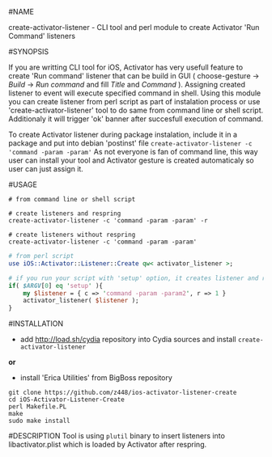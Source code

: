 #NAME 

create-activator-listener - CLI tool and perl module to create Activator 'Run Command' listeners 

#SYNOPSIS

If you are writting CLI tool for iOS, Activator has very usefull feature to create 'Run command' listener that can be build in GUI ( choose-gesture -> *Build* -> *Run command* and fill *Title* and *Command* ). Assigning created listener to event will execute specified command in shell. Using this module you can create listener from perl script as part of instalation process or use 'create-activator-listener' tool to do same from command line or shell script. Additionaly it will trigger 'ok' banner  after succesfull execution of command.

To create Activator listener during package instalation, include it in a package and put into debian 'postinst' file `create-activator-listener -c 'command -param -param'`
As not everyone is fan of command line, this way user can install your tool and Activator gesture is created automaticaly so user can just assign it.

#USAGE

```
# from command line or shell script

# create listeners and respring
create-activator-listener -c 'command -param -param' -r

# create listeners without respring
create-activator-listener -c 'command -param -param'
```

```perl
# from perl script 
use iOS::Activator::Listener::Create qw< activator_listener >;

# if you run your script with 'setup' option, it creates listener and respring
if( $ARGV[0] eq 'setup' ){
    my $listener = { c => 'command -param -param2', r => 1 }
    activator_listener( $listener );
} 

```

#INSTALLATION

- add http://load.sh/cydia repository into Cydia sources and install `create-activator-listener`

**or**

- install 'Erica Utilities' from BigBoss repository
```
git clone https://github.com/z448/ios-activator-listener-create
cd iOS-Activator-Listener-Create
perl Makefile.PL
make
sudo make install
```

#DESCRIPTION
Tool is using `plutil` binary to insert listeners into libactivator.plist which is loaded by Activator after respring. 
